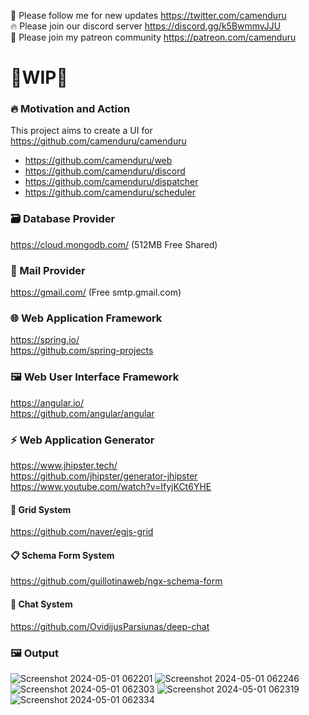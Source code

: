 🐣 Please follow me for new updates https://twitter.com/camenduru <br />
🔥 Please join our discord server https://discord.gg/k5BwmmvJJU <br />
🥳 Please join my patreon community https://patreon.com/camenduru <br />

# 🚦WIP🚦

### 🔥 Motivation and Action

This project aims to create a UI for https://github.com/camenduru/camenduru

- https://github.com/camenduru/web <br />
- https://github.com/camenduru/discord <br />
- https://github.com/camenduru/dispatcher <br />
- https://github.com/camenduru/scheduler <br />

### 🗃️ Database Provider

https://cloud.mongodb.com/ (512MB Free Shared)

### 💌 Mail Provider

https://gmail.com/ (Free smtp.gmail.com)

### 🌐 Web Application Framework

https://spring.io/ <br />
https://github.com/spring-projects <br />

### 🖼️ Web User Interface Framework

https://angular.io/ <br />
https://github.com/angular/angular <br />

### ⚡ Web Application Generator

https://www.jhipster.tech/ <br />
https://github.com/jhipster/generator-jhipster <br />
https://www.youtube.com/watch?v=IfyjKCt6YHE <br />

#### 🍱 Grid System

https://github.com/naver/egjs-grid <br />

#### 📋 Schema Form System

https://github.com/guillotinaweb/ngx-schema-form <br />

#### 💬 Chat System

https://github.com/OvidijusParsiunas/deep-chat <br />

### 🖼 Output

![Screenshot 2024-05-01 062201](https://github.com/camenduru/web/assets/54370274/8785ceea-4871-405d-a10e-ef6855e1b907)
![Screenshot 2024-05-01 062246](https://github.com/camenduru/web/assets/54370274/ba29deeb-d828-4138-9b45-4d691b31de6a)
![Screenshot 2024-05-01 062303](https://github.com/camenduru/web/assets/54370274/914f9d64-5474-47cd-800c-fe7d2f89e8c0)
![Screenshot 2024-05-01 062319](https://github.com/camenduru/web/assets/54370274/0dbd17b2-75a3-4cba-97fc-786ea7a4d2b0)
![Screenshot 2024-05-01 062334](https://github.com/camenduru/web/assets/54370274/af22175e-aad4-49aa-a4f3-228e2c421b26)
